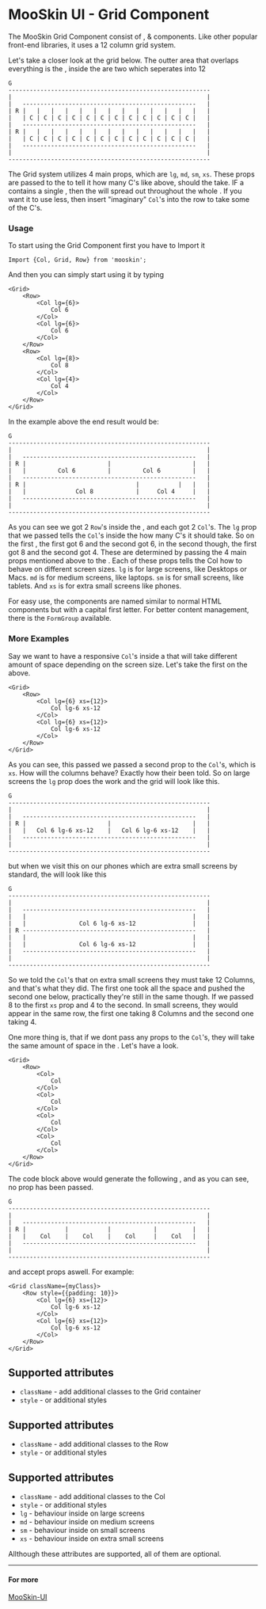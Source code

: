 # MooSkin UI - Grid Component

The MooSkin Grid Component consist of <Grid>, <Row> & <Col> components. Like other popular front-end libraries, it uses a 12 column grid system. 

Let's take a closer look at the grid below. The outter area that overlaps everything is the <Grid>, inside the <Grid> are two <Rows> which seperates into 12 <Cols>

```
G
---------------------------------------------------------
|                                                       |
|   -------------------------------------------------   |
| R |   |   |   |   |   |   |   |   |   |   |   |   |   |
|   | C | C | C | C | C | C | C | C | C | C | C | C |   |
|   -------------------------------------------------   |
| R |   |   |   |   |   |   |   |   |   |   |   |   |   |
|   | C | C | C | C | C | C | C | C | C | C | C | C |   |
|   -------------------------------------------------   |
|                                                       |
---------------------------------------------------------
```

The Grid system utilizes 4 main props, which are `lg`, `md`, `sm`, `xs`. These props are passed to the <Col> to tell it how many C's like above, should the <Col> take. IF a <Row> contains a single <Col>, then the <Col> will spread out throughout the whole <Row>. If you want it to use less, then insert "imaginary" `Col`'s into the row to take some of the C's.

### Usage

To start using the Grid Component first you have to Import it

```
Import {Col, Grid, Row} from 'mooskin';
```

And then you can simply start using it by typing

```
<Grid>
    <Row>
        <Col lg={6}>
            Col 6
        </Col>
        <Col lg={6}>
            Col 6
        </Col>
    </Row>
    <Row>
        <Col lg={8}>
            Col 8
        </Col>
        <Col lg={4}>
            Col 4
        </Col>
    </Row>
</Grid>
```

In the example above the end result would be:

```
G
---------------------------------------------------------
|                                                       |
|   -------------------------------------------------   |
| R |                       |                       |   |
|   |         Col 6         |         Col 6         |   |
|   -------------------------------------------------   |
| R |                               |           |   |   |
|   |              Col 8            |     Col 4     |   |
|   -------------------------------------------------   |
|                                                       |
---------------------------------------------------------
```

As you can see we got 2 `Row`'s inside the <Grid>, and each <Row> got 2 `Col`'s. The `lg` prop that we passed tells the `Col`'s inside the <Row> how many C's it should take. So on the first <Row>, the first <Col> got 6 and the second <Col> got 6, in the second <Row> though, the first <Col> got 8 and the second <Col> got 4. These are determined by passing the 4 main props mentioned above to the <Col>. Each of these props tells the Col how to behave on different screen sizes. `lg` is for large screens, like Desktops or Macs. `md` is for medium screens, like laptops. `sm` is for small screens, like tablets. And `xs` is for extra small screens like phones.

For easy use, the components are named similar to normal HTML components but with a capital first letter.
For better content management, there is the `FormGroup` available.


### More Examples

Say we want to have a responsive `Col`'s inside a <Row> that will take different amount of space depending on the screen size. Let's take the first <Row> on the <Grid> above.

```
<Grid>
    <Row>
        <Col lg={6} xs={12}>
            Col lg-6 xs-12
        </Col>
        <Col lg={6} xs={12}>
            Col lg-6 xs-12
        </Col>
    </Row>
</Grid>
```

As you can see, this passed we passed a second prop to the `Col`'s, which is `xs`. How will the columns behave? Exactly how their been told. So on large screens the `lg` prop does the work and the grid will look like this.

```
G
---------------------------------------------------------
|                                                       |
|   -------------------------------------------------   |
| R |                       |                       |   |
|   |   Col 6 lg-6 xs-12    |   Col 6 lg-6 xs-12    |   |
|   -------------------------------------------------   |
|                                                       |
---------------------------------------------------------
```

but when we visit this <Grid> on our phones which are extra small screens by standard, the <Grid> will look like this

```
G
---------------------------------------------------------
|                                                       |
|   -------------------------------------------------   |
|   |                                               |   |
|   |               Col 6 lg-6 xs-12                |   |
| R -------------------------------------------------   |
|   |                                               |   |
|   |               Col 6 lg-6 xs-12                |   |
|   -------------------------------------------------   |
|                                                       |
---------------------------------------------------------
```

So we told the `Col`'s that on extra small screens they must take 12 Columns, and that's what they did. The first one took all the space and pushed the second one below, practically they're still in the same <Row> though. If we passed 8 to the first <Col> `xs` prop and 4 to the second. In small screens, they would appear in the same row, the first one taking 8 Columns and the second one taking 4.

One more thing is, that if we dont pass any props to the `Col`'s, they will take the same amount of space in the <Row>. Let's have a look.

```
<Grid>
    <Row>
        <Col>
            Col
        </Col>
        <Col>
            Col
        </Col>
        <Col>
            Col
        </Col>
        <Col>
            Col
        </Col>
    </Row>
</Grid>
```

The code block above would generate the following <Grid>, and as you can see, no prop has been passed.

```
G
---------------------------------------------------------
|                                                       |
|   -------------------------------------------------   |
| R |           |           |            |          |   |
|   |    Col    |    Col    |    Col     |    Col   |   |
|   -------------------------------------------------   |
|                                                       |
---------------------------------------------------------
```


<Grid> and <Row> accept props aswell. For example:

```
<Grid className={myClass}>
    <Row style={{padding: 10}}>
        <Col lg={6} xs={12}>
            Col lg-6 xs-12
        </Col>
        <Col lg={6} xs={12}>
            Col lg-6 xs-12
        </Col>
    </Row>
</Grid>
```

## Supported <Grid> attributes

* `className` - add additional classes to the Grid container
* `style` - or additional styles

## Supported <Row> attributes

* `className` - add additional classes to the Row
* `style` - or additional styles

## Supported <Col> attributes

* `className` - add additional classes to the Col
* `style` - or additional styles
* `lg` - <Col> behaviour inside <Row> on large screens
* `md` - <Col> behaviour inside <Row> on medium screens
* `sm` - <Col> behaviour inside <Row> on small screens
* `xs` - <Col> behaviour inside <Row> on extra small screens

Allthough these attributes are supported, all of them are optional.

___

#### For more

[MooSkin-UI](https://github.com/moosend/mooskin-ui)